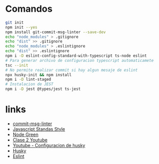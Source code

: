 
# Comandos

```bash
git init
npm init --yes
npm install git-commit-msg-linter --save-dev
echo "node_modules" > .gitignore
echo "dist" >> .gitignore
echo "node_modules" > .eslintignore
echo "dist" >> .eslintignore
npm i -D eslint-config-standard-with-typescript ts-node eslint
# Para generar archivo de configuracion typescript automaticamete
tsc --init 
# No permite realizar commit si hay algun mesaje de eslint
npx husky-init && npm install
npm i -D lint-staged
# Instalacion de JEST
npm i -D jest @types/jest ts-jest

```

# links

- [commit-msg-linter](https://www.npmjs.com/package/git-commit-msg-linter)
- [Javascript Standas Style](https://standardjs.com/)
- [Node Green](https://node.green/#ES2018)
- [Clase 2 Youtube](https://www.youtube.com/watch?v=xIJq9RNGsNQ&list=PLdrSYPg6-NI-fI-6bU0XlwBrkg90XMYKY&index=4)
- [Youtube - Configuracion de husky ](https://www.youtube.com/watch?v=cONX5b9MvKQ)
- [Husky](https://typicode.github.io/husky/#/)
- [Eslint](https://eslint.org/)
